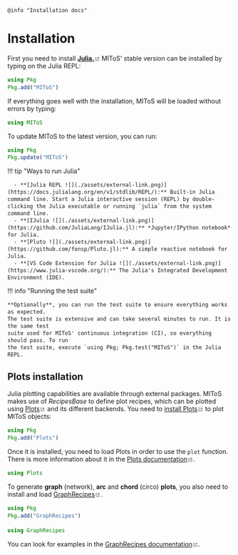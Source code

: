 ```@setup log
@info "Installation docs"
```

# Installation

First you need to install [**Julia.**![](./assets/external-link.png)](https://julialang.org/downloads/)
MIToS' stable version can be installed by typing on the Julia REPL:

```julia
using Pkg
Pkg.add("MIToS")
```

If everything goes well with the installation, MIToS will be loaded without errors by typing:

```julia
using MIToS
```

To update MIToS to the latest version, you can run:

```julia
using Pkg
Pkg.update("MIToS")
```

!!! tip "Ways to run Julia"
    
      - **[Julia REPL ![](./assets/external-link.png)](https://docs.julialang.org/en/v1/stdlib/REPL/):** Built-in Julia command line. Start a Julia interactive session (REPL) by double-clicking the Julia executable or running `julia` from the system command line.
      - **[IJulia ![](./assets/external-link.png)](https://github.com/JuliaLang/IJulia.jl):** *Jupyter/IPython notebook* for Julia.
      - **[Pluto ![](./assets/external-link.png)](https://github.com/fonsp/Pluto.jl):** A simple reactive notebook for Julia.
      - **[VS Code Extension for Julia ![](./assets/external-link.png)](https://www.julia-vscode.org/):** The Julia's Integrated Development Environment (IDE).

!!! info "Running the test suite"
    
    **Optionally**, you can run the test suite to ensure everything works as expected.
    The test suite is extensive and can take several minutes to run. It is the same test
    suite used for MIToS' continuous integration (CI), so everything should pass. To run
    the test suite, execute `using Pkg; Pkg.test("MIToS")` in the Julia REPL.

## Plots installation

Julia plotting capabilities are available through external packages. MIToS makes use of
*RecipesBase* to define plot recipes, which can be plotted using
[Plots![](./assets/external-link.png)](http://docs.juliaplots.org/latest/) and its different
backends. You need to [install Plots![](./assets/external-link.png)](http://docs.juliaplots.org/latest/install/)
to plot MIToS objects:

```julia
using Pkg
Pkg.add("Plots")
```

Once it is installed, you need to load Plots in order to use the `plot` function. There is
more information about it in the [Plots documentation![](./assets/external-link.png)](http://docs.juliaplots.org/latest/).

```julia
using Plots
```

To generate **graph** (network), **arc** and **chord** (circo) **plots**, you also need to
install and load [GraphRecipes![](./assets/external-link.png)](https://github.com/JuliaPlots/GraphRecipes.jl).

```julia
using Pkg
Pkg.add("GraphRecipes")

using GraphRecipes
```

You can look for examples in the [GraphRecipes documentation![](./assets/external-link.png)](https://docs.juliaplots.org/stable/GraphRecipes/examples/).
